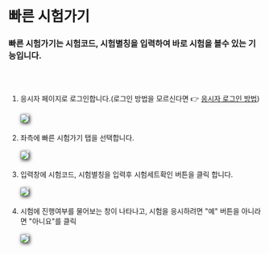 # 빠른 시험가기

### 빠른 시험가기는 시험코드, 시험별칭을 입력하여 바로 시험을 볼수 있는 기능입니다.

<br>
<br>

1. 응시자 페이지로 로그인합니다.(로그인 방법을 모르신다면 👉 [응시자 로그인 방법](https://soystudy.github.io/User/loginuser.html))
   <br><br>
   <img src="https://soystudy.github.io/img/fastExam/fastExam_1.png" style="box-shadow:2px 2px 7px;">
   <br><br>
2. 좌측에 빠른 시험가기 탭을 선택합니다.
   <br><br>
   <img src="https://soystudy.github.io/img/fastExam/fastExam_2.png" style="box-shadow:2px 2px 7px;">
   <br><br>
3. 입력창에 시험코드, 시험별칭을 입력후 시험세트확인 버튼을 클릭 합니다.
   <br><br>
   <img src="https://soystudy.github.io/img/fastExam/fastExam_3.png" style="box-shadow:2px 2px 7px;">
   <br><br>
4. 시험에 진행여부를 물어보는 창이 나타나고, 시험을 응시하려면 "예" 버튼을 아니라면 "아니요"를 클릭
   <br><br>
   <img src="https://soystudy.github.io/img/fastExam/fastExam_4.png" style="box-shadow:2px 2px 7px;">
   <br><br>
